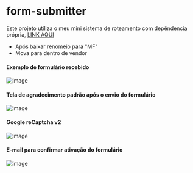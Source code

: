 # form-submitter

Este projeto utiliza o meu mini sistema de roteamento com depêndencia própria, [LINK AQUI](https://github.com/YrllanBrandao/php-router)
- Após baixar renomeio para "MF"
- Mova para dentro de vendor
#### Exemplo de formulário recebido
![image](https://github.com/YrllanBrandao/form-submitter/assets/77467410/e7c48a34-cc35-4bf0-ba10-5cc820f18127)


#### Tela de agradecimento padrão após o envio do formulário
![image](https://github.com/YrllanBrandao/form-submitter/assets/77467410/7c073f29-3644-43ef-8cb7-ba3421a99d15)


#### Google reCaptcha v2
![image](https://github.com/YrllanBrandao/form-submitter/assets/77467410/176e57f8-9a49-4c12-912e-c5ac5dd256ea)


#### E-mail para confirmar ativação do formulário

![image](https://github.com/YrllanBrandao/form-submitter/assets/77467410/f1cb2ccc-f650-4f49-a5cd-196d80978da7)

